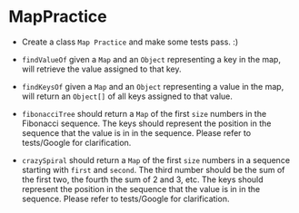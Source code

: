 # MapPractice

* Create a class `Map Practice` and make some tests pass. :)

* `findValueOf` given a `Map` and an `Object` representing a key in the map, will retrieve the value assigned to that key.

* `findKeysOf` given a `Map` and an `Object` representing a value in the map, will return an `Object[]` of all keys assigned to that value.

* `fibonacciTree` should return a `Map` of the first `size` numbers in the Fibonacci sequence. The keys should represent the position in the sequence that the value is in in the sequence. Please refer to tests/Google for clarification.

* `crazySpiral` should return a `Map` of the first `size` numbers in a sequence starting with `first` and `second`. The third number should be the sum of the first two, the fourth the sum of 2 and 3, etc. The keys should represent the position in the sequence that the value is in in the sequence. Please refer to tests/Google for clarification.

